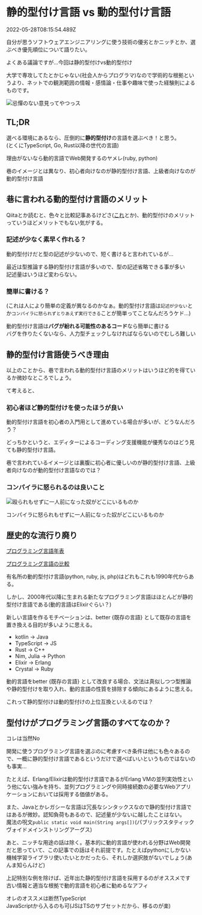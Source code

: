 # 静的型付け言語 vs 動的型付け言語

2022-05-28T08:15:54.489Z

自分が思うソフトウェアエンジニアリングに使う技術の優劣とかニッチとか、選ぶべき優先順位について語りたい。

よくある議論ですが...今回は静的型付けvs動的型付け

大学で専攻してたとかじゃない(社会人からプログラマ)なので学術的な根拠というより、ネットでの観測範囲の情報・感情論・仕事や趣味で使った経験則によるものです。

![忌憚のない意見ってやつっス](https://i.gyazo.com/2c7b3d6fb2177721a0665e1c95946c7c.png)

## TL;DR

選べる環境にあるなら、圧倒的に**静的型付け**の言語を選ぶべき！と思う。<br>
(とくにTypeScript, Go, Rust以降の世代の言語)

理由がないなら動的言語でWeb開発するのヤメレ(ruby, python)

巷のイメージとは異なり、初心者向けなのが静的型付け言語、上級者向けなのが動的型付け言語

## 巷に言われる動的型付け言語のメリット

Qiitaとか読むと、色々と比較記事あるけどさ([これ](https://qiita.com/wann/items/16920b070dc0483f152a)とか)、動的型付けのメリットっていうほどメリットでもない気がする。

### 記述が少なく素早く作れる？

動的型付けだと型の記述が少ないので、短く書けると言われているが...

最近は型推論する静的型付け言語が多いので、型の記述省略できる事が多い<br>
記述量はいうほど変わらない。

### 簡単に書ける？

(これは人により簡単の定義が異なるのかなぁ。動的型付け言語は`記述が少ない`とか`コンパイラに怒られずとりあえず実行できる`ことが簡単ってことなんだろうケド...)

動的型付け言語は**バグが紛れる可能性のあるコード**なら簡単に書ける<br>
バグを作りたくないなら、人力型チェックしなければならないのでむしろ難しい

## 静的型付け言語使うべき理由

以上のことから、巷で言われる動的型付け言語のメリットはいうほど的を得ているか微妙なところでしょう。

て考えると、

### 初心者ほど静的型付けを使ったほうが良い

動的型付け言語を初心者の入門用として進めている場合が多いが、どうなんだろう？

どっちかというと、エディターによるコーディング支援機能が優秀なのはどう見ても静的型付け言語。

巷で言われているイメージとは裏腹に初心者に優しいのが静的型付け言語、上級者向けなのが動的型付け言語なのでは？

### コンパイラに怒られるのは良いこと

![殴られもせずに一人前になった奴がどこにいるものか](https://i.gyazo.com/fc8ab971003fba139f23581ce792ee7f.png)

コンパイラに怒られもせずに一人前になった奴がどこにいるものか

## 歴史的な流行り廃り

[プログラミング言語年表](https://ja.wikipedia.org/wiki/%E3%83%97%E3%83%AD%E3%82%B0%E3%83%A9%E3%83%9F%E3%83%B3%E3%82%B0%E8%A8%80%E8%AA%9E%E5%B9%B4%E8%A1%A8)

[プログラミング言語の比較](https://ja.wikipedia.org/wiki/%E3%83%97%E3%83%AD%E3%82%B0%E3%83%A9%E3%83%9F%E3%83%B3%E3%82%B0%E8%A8%80%E8%AA%9E%E3%81%AE%E6%AF%94%E8%BC%83)

有名所の動的型付け言語(python, ruby, js, php)はどれもこれも1990年代からある。

しかし、2000年代以降に生まれる新たなプログラミング言語はほとんどが静的型付け言語である(動的言語はElixirぐらい？)

新しい言語を作るモチベーションは、better {既存の言語} として既存の言語を置き換える目的が多いように思える。

- kotlin -> Java
- TypeScript -> JS
- Rust -> C++
- Nim, Julia -> Python
- Elixir -> Erlang
- Crystal -> Ruby

動的言語をbetter {既存の言語} として改良する場合、文法は真似しつつ型推論や静的型付けを取り入れ、動的言語の性質を排除する傾向にあるように思える。

これって静的型付けは動的型付けの上位互換といえるのでは？


## 型付けがプログラミング言語のすべてなのか？

コレは当然No

開発に使うプログラミング言語を選ぶのに考慮すべき条件は他にも色々あるので、一概に静的型付け言語であるというだけで選べばいいというものではないのも事実...

たとえば、Erlang/Elixirは動的型付け言語であるがErlang VMの並列実効性という他にない強みを持ち、並列プログラミングや同時接続数の必要なWebアプリケーションにおいては採用する価値がある。

また、Javaとかレガシーな言語は冗長なシンタックスなので静的型付け言語ではあるが微妙。認知負荷もあるので、記述量が少ないに越したことはない。<br>
魔法の呪文`public static void main(String args[])`(パブリックスタティックヴォイドメインストリングアーグス)

あと、ニッチな用途の話は除く。基本的に動的言語が使われる分野はWeb開発だと思っていて、この記事での話はそれ前提です。たとえばpythonにしかない機械学習ライブラリ使いたいとかだったら、それしか選択肢がないでしょう(あんま知らんけど)

上記特別な例を除けば、近年出た静的型付け言語を採用するのがオススメです<br>
古い情報と適当な根拠で動的言語を初心者に勧めるなアフィ

オレのオススメは断然TypeScript<br>
JavaScriptから入るのも可(JSはTSのサブセットだから、移るのが楽)
